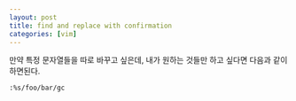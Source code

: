 ```yaml
---
layout: post
title: find and replace with confirmation
categories: [vim]
---
```


만약 특정 문자열들을 따로 바꾸고 싶은데, 내가 원하는 것들만 하고 싶다면 다음과 같이 하면된다.

```
:%s/foo/bar/gc
```
